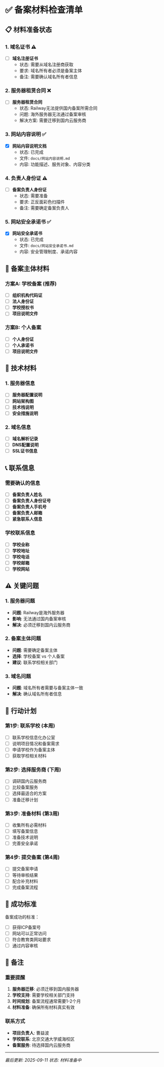 # ✅ 备案材料检查清单

## 📋 材料准备状态

### 1. 域名证书 ⚠️
- [ ] **域名注册证书**
  - 状态: 需要从域名注册商获取
  - 要求: 域名所有者必须是备案主体
  - 备注: 需要确认域名所有者信息

### 2. 服务器租赁合同 ❌
- [ ] **服务器租赁合同**
  - 状态: Railway无法提供国内备案所需合同
  - 问题: 海外服务器无法通过备案审核
  - 解决方案: 需要迁移到国内云服务商

### 3. 网站内容说明 ✅
- [x] **网站内容说明文档**
  - 状态: 已完成
  - 文件: `docs/网站内容说明.md`
  - 内容: 功能描述、服务对象、内容分类

### 4. 负责人身份证 ⚠️
- [ ] **备案负责人身份证**
  - 状态: 需要准备
  - 要求: 正反面彩色扫描件
  - 备注: 需要确定备案负责人

### 5. 网站安全承诺书 ✅
- [x] **网站安全承诺书**
  - 状态: 已完成
  - 文件: `docs/网站安全承诺书.md`
  - 内容: 安全管理制度、承诺内容

## 🏢 备案主体材料

### 方案A: 学校备案 (推荐)
- [ ] **组织机构代码证**
- [ ] **法人身份证**
- [ ] **学校授权书**
- [ ] **项目说明文件**

### 方案B: 个人备案
- [ ] **个人身份证**
- [ ] **个人承诺书**
- [ ] **项目说明文件**

## 🚀 技术材料

### 1. 服务器信息
- [ ] **服务器配置说明**
- [ ] **网站架构图**
- [ ] **技术栈说明**
- [ ] **安全措施说明**

### 2. 域名信息
- [ ] **域名解析记录**
- [ ] **DNS配置说明**
- [ ] **SSL证书信息**

## 📞 联系信息

### 需要确认的信息
- [ ] **备案负责人姓名**
- [ ] **备案负责人身份证号**
- [ ] **备案负责人手机号**
- [ ] **备案负责人邮箱**
- [ ] **紧急联系人信息**

### 学校联系信息
- [ ] **学校全称**
- [ ] **学校地址**
- [ ] **学校电话**
- [ ] **学校邮箱**
- [ ] **学校网站**

## ⚠️ 关键问题

### 1. 服务器问题
- **问题**: Railway是海外服务器
- **影响**: 无法通过国内备案审核
- **解决**: 必须迁移到国内云服务商

### 2. 备案主体问题
- **问题**: 需要确定备案主体
- **选择**: 学校备案 vs 个人备案
- **建议**: 联系学校相关部门

### 3. 域名问题
- **问题**: 域名所有者需要与备案主体一致
- **解决**: 确认域名所有者信息

## 📅 行动计划

### 第1步: 联系学校 (本周)
- [ ] 联系学校信息化办公室
- [ ] 说明项目情况和备案需求
- [ ] 申请学校作为备案主体
- [ ] 获取学校相关材料

### 第2步: 选择服务商 (下周)
- [ ] 调研国内云服务商
- [ ] 比较备案服务
- [ ] 选择最适合的方案
- [ ] 准备迁移计划

### 第3步: 准备材料 (第3周)
- [ ] 收集所有必需材料
- [ ] 填写备案信息
- [ ] 准备技术说明
- [ ] 完善安全承诺

### 第4步: 提交备案 (第4周)
- [ ] 提交备案申请
- [ ] 等待审核结果
- [ ] 配合补充材料
- [ ] 完成备案流程

## 🎯 成功标准

备案成功的标准：
- [ ] 获得ICP备案号
- [ ] 网站可以正常访问
- [ ] 符合教育类网站要求
- [ ] 通过内容审核

## 📝 备注

### 重要提醒
1. **服务器迁移**: 必须迁移到国内服务器
2. **学校支持**: 需要学校相关部门支持
3. **时间规划**: 备案流程通常需要1-2个月
4. **材料准备**: 确保所有材料真实有效

### 联系方式
- **项目负责人**: 曹益波
- **学校联系**: 北京交通大学威海校区
- **备案服务**: 待选择国内云服务商

---

*最后更新: 2025-09-11*
*状态: 材料准备中*
